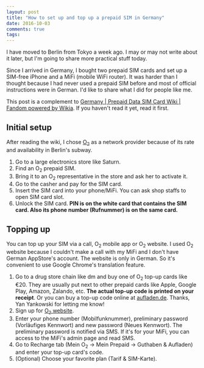 ```yaml
---
layout: post
title: "How to set up and top up a prepaid SIM in Germany"
date: 2016-10-03
comments: true
tags: 
---
```


I have moved to Berlin from Tokyo a week ago. I may or may not write about it later, but I'm going to share more practical stuff today.

Since I arrived in Germany, I bought two prepaid SIM cards and set up a SIM-free iPhone and a MiFi (mobile WiFi router). It was harder than I thought because I had never used a prepaid SIM before and most of official instructions were in German. I'd like to share what I did for people like me.

This post is a complement to [Germany | Prepaid Data SIM Card Wiki | Fandom powered by Wikia](http://prepaid-data-sim-card.wikia.com/wiki/Germany). If you haven't read it yet, read it first.

## Initial setup

After reading the wiki, I chose [O<sub>2</sub>](https://www.o2online.de/) as a network provider because of its rate and availability in Berlin's subway.

1. Go to a large electronics store like Saturn.
2. Find an O<sub>2</sub> prepaid SIM.
3. Bring it to an O<sub>2</sub> representative in the store and ask her to activate it.
4. Go to the casher and pay for the SIM card.
5. Insert the SIM card into your phone/MiFi. You can ask shop staffs to open SIM card slot.
6. Unlock the SIM card. **PIN is on the white card that contains the SIM card. Also its phone number (Rufnummer) is on the same card.**

## Topping up

You can top up your SIM via a call, O<sub>2</sub> mobile app or O<sub>2</sub> website. I used O<sub>2</sub> website because I couldn't make a call with my MiFi and I don't have German AppStore's account. The website is only in German. So it's convenient to use Google Chrome's translation feature.

1. Go to a drug store chain like dm and buy one of O<sub>2</sub> top-up cards like €20. They are usually put next to other prepaid cards like Apple, Google Play, Amazon, Zalando, etc. **The actual top-up code is printed on your receipt**. Or you can buy a top-up code online at [aufladen.de](https://www.aufladen.de/en). Thanks, Yan Yankowski for letting me know!
2. Sign up for [O<sub>2</sub> website](https://login.o2online.de/ngAuth/#/registration/mobile-registrierung).
3. Enter your phone number (Mobilfunknummer), preliminary password (Vorläufiges Kennwort) and new password (Neues Kennwort). The preliminary password is notified via SMS. If it's for your MiFi, you can access to the MiFi's admin page and read SMS.
4. Go to Recharge tab (Mein O<sub>2</sub> -> Mein Prepaid -> Guthaben & Aufladen) and enter your top-up card's code.
5. (Optional) Choose your favorite plan (Tarif & SIM-Karte).
